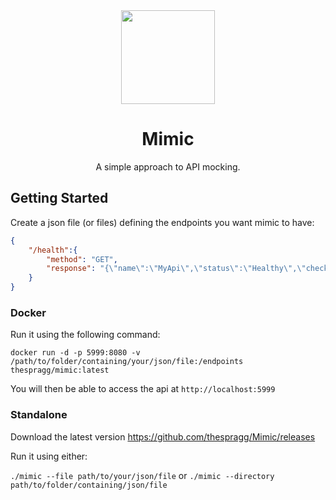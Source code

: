 <div align="center">
<img width="150" src="https://github.com/thespragg/Mimic/assets/11881500/0710a707-d946-4922-9877-a48104f9e989"/>
 <h1>Mimic</h1> 
<div align="center"><font size="">A simple approach to API mocking.</font></div>
</div>

## Getting Started

Create a json file (or files) defining the endpoints you want mimic to have:

```json
{
    "/health":{
        "method": "GET",
        "response": "{\"name\":\"MyApi\",\"status\":\"Healthy\",\"checks\":{\"Database\":\"Healthy\"}}"
    }
}
```

### Docker

Run it using the following command:

`docker run -d -p 5999:8080 -v /path/to/folder/containing/your/json/file:/endpoints thespragg/mimic:latest`

You will then be able to access the api at `http://localhost:5999`

### Standalone 

Download the latest version https://github.com/thespragg/Mimic/releases

Run it using either:

`./mimic --file path/to/your/json/file` or `./mimic --directory path/to/folder/containing/json/file` 
